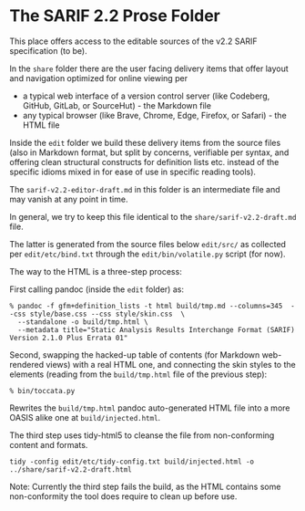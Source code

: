 # The SARIF 2.2 Prose Folder

This place offers access to the editable sources of the v2.2 SARIF specification (to be).

In the `share` folder there are the user facing delivery items that offer layout and navigation
optimized for online viewing per 

- a typical web interface of a version control server (like Codeberg, GitHub, GitLab, or SourceHut) - the Markdown file
- any typical browser (like Brave, Chrome, Edge, Firefox, or Safari) - the HTML file

Inside the `edit` folder we build these delivery items from the source files (also in Markdown format, but
split by concerns, verifiable per syntax, and offering clean structural constructs for definition lists etc.
instead of the specific idioms mixed in for ease of use in specific reading tools).

The `sarif-v2.2-editor-draft.md` in this folder is an intermediate file and may vanish at any point in time.

In general, we try to keep this file identical to the `share/sarif-v2.2-draft.md` file.

The latter is generated from the source files below `edit/src/` as collected per `edit/etc/bind.txt` through
the `edit/bin/volatile.py` script (for now).

The way to the HTML is a three-step process:

First calling pandoc (inside the `edit` folder) as:

```console
% pandoc -f gfm+definition_lists -t html build/tmp.md --columns=345  --css style/base.css --css style/skin.css  \
  --standalone -o build/tmp.html \
  --metadata title="Static Analysis Results Interchange Format (SARIF) Version 2.1.0 Plus Errata 01"
```

Second, swapping the hacked-up table of contents (for Markdown web-rendered views) with a real HTML one,
and connecting the skin styles to the elements (reading from the `build/tmp.html` file of the previous step):

```console
% bin/toccata.py
```

Rewrites the `build/tmp.html` pandoc auto-generated HTML file into a more OASIS alike one at `build/injected.html`. 

The third step uses tidy-html5 to cleanse the file from non-conforming content and formats.
```console
tidy -config edit/etc/tidy-config.txt build/injected.html -o ../share/sarif-v2.2-draft.html
```

Note: Currently the third step fails the build, as the HTML contains some non-conformity the tool does require to clean up before use.
